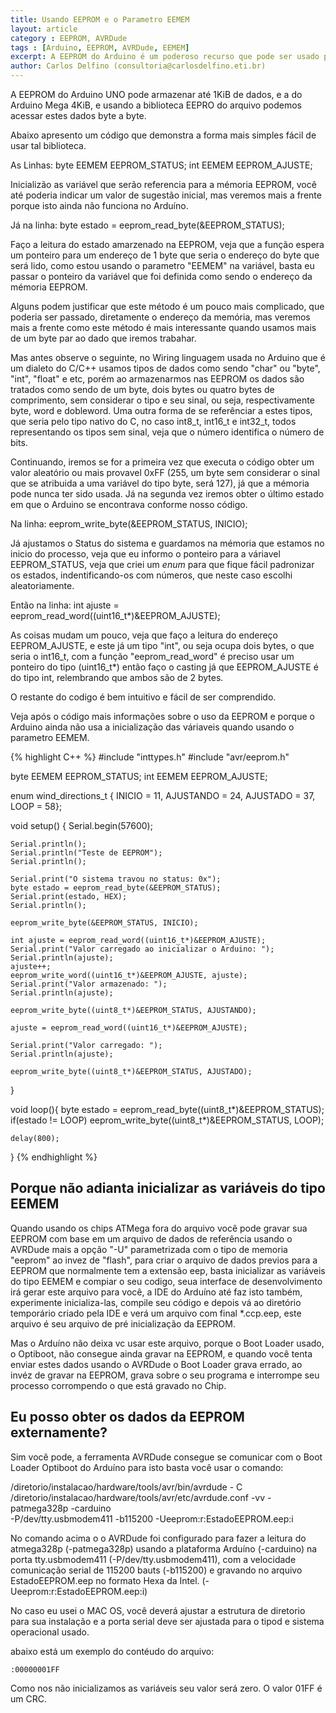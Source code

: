 ```yaml
---
title: Usando EEPROM e o Parametro EEMEM
layout: article
category : EEPROM, AVRDude
tags : [Arduino, EEPROM, AVRDude, EEMEM]
excerpt: A EEPROM do Arduino é um poderoso recurso que pode ser usado para armazenar parametros de configuração e ajuste entre cada reinicialização do Arduino ou para recuperar o estado antes de uma queda de energia.
author: Carlos Delfino (consultoria@carlosdelfino.eti.br)
---
```

A EEPROM do Arduino UNO pode armazenar até 1KiB de dados, e a do Arduino Mega 4KiB, e usando
a biblioteca EEPRO do arquivo podemos acessar estes dados byte a byte.

Abaixo apresento um código que demonstra a forma mais simples fácil de usar tal biblioteca.

As Linhas:
    byte EEMEM EEPROM_STATUS;
    int  EEMEM EEPROM_AJUSTE;

Inicializão as variável que serão referencia para a mémoria EEPROM, você até poderia indicar um 
valor de sugestão inicial, mas veremos mais a frente porque isto ainda não funciona no Arduíno.

Já na linha:
    byte estado = eeprom_read_byte(&EEPROM_STATUS);

Faço a leitura do estado amarzenado na EEPROM, veja que a função espera um ponteiro para um
endereço de 1 byte que seria o endereço do byte que será lido, como estou usando o parametro
"EEMEM" na variável, basta eu passar o ponteiro da variável que foi definida como sendo o 
endereço da mémoria EEPROM.

Alguns podem justificar que este método é um pouco mais complicado, que poderia ser passado, 
diretamente o endereço da memória, mas veremos mais a frente como este método é mais interessante
quando usamos mais de um byte par ao dado que iremos trabahar.

Mas antes observe o seguinte, no Wiring linguagem usada no Arduino que é um dialeto do C/C++
usamos tipos de dados como sendo "char" ou "byte", "int", "float" e etc, porém ao armazenarmos 
nas EEPROM os dados são tratados como sendo de um byte, dois bytes ou quatro bytes de comprimento, 
sem considerar o tipo e seu sinal, ou seja, respectivamente byte, word e dobleword. Uma outra
forma de se referênciar a estes tipos, que seria pelo tipo nativo do C, no caso int8_t, int16_t e
int32_t, todos representando os tipos sem sinal, veja que o número identifica o número de bits.

Continuando, iremos se for a primeira vez que executa o código obter um valor aleatório ou mais 
provavel 0xFF (255, um byte sem considerar o sinal que se atribuida a uma variável do tipo byte, 
será 127), já que a mémoria pode nunca ter sido usada. Já na segunda vez iremos obter o último
estado em que o Arduino se encontrava conforme nosso código.

Na linha:
    eeprom_write_byte(&EEPROM_STATUS, INICIO);
    
Já ajustamos o Status do sistema e guardamos na mémoria que estamos no inicio do processo, veja
que eu informo o ponteiro para a váriavel EEPROM_STATUS, veja que criei um _enum_ para que fique
fácil padronizar os estados, indentificando-os com números, que neste caso escolhi aleatoriamente.

Então na linha:
    int ajuste = eeprom_read_word((uint16_t*)&EEPROM_AJUSTE);
   
As coisas mudam um pouco, veja que faço a leitura do endereço EEPROM_AJUSTE, e este já um tipo "int",
ou seja ocupa dois bytes, o que seria o int16_t, com a função "eeprom_read_word" é preciso usar um
ponteiro do tipo (uint16_t*) então faço o casting já que EEPROM_AJUSTE é do tipo int, relembrando que
ambos são de 2 bytes.

O restante do codigo é bem intuitivo e fácil de ser comprendido.

Veja após o código mais informações sobre o uso da EEPROM e porque o Arduino ainda não usa a inicialização
 das váriaveis quando usando o parametro EEMEM.   

{% highlight C++ %}
#include "inttypes.h" 
#include "avr/eeprom.h" 

byte EEMEM EEPROM_STATUS;
int  EEMEM EEPROM_AJUSTE;

enum wind_directions_t {
    INICIO = 11, AJUSTANDO = 24, AJUSTADO = 37, LOOP = 58}; 

void setup() {
    Serial.begin(57600);

    Serial.println();
    Serial.println("Teste de EEPROM");
    Serial.println();
    
    Serial.print("O sistema travou no status: 0x");
    byte estado = eeprom_read_byte(&EEPROM_STATUS);
    Serial.print(estado, HEX);
    Serial.println();    

    eeprom_write_byte(&EEPROM_STATUS, INICIO);

    int ajuste = eeprom_read_word((uint16_t*)&EEPROM_AJUSTE);
    Serial.print("Valor carregado ao inicializar o Arduino: ");
    Serial.println(ajuste);
    ajuste++;
    eeprom_write_word((uint16_t*)&EEPROM_AJUSTE, ajuste);
    Serial.print("Valor armazenado: ");
    Serial.println(ajuste);

    eeprom_write_byte((uint8_t*)&EEPROM_STATUS, AJUSTANDO);

    ajuste = eeprom_read_word((uint16_t*)&EEPROM_AJUSTE);

    Serial.print("Valor carregado: ");
    Serial.println(ajuste);

    eeprom_write_byte((uint8_t*)&EEPROM_STATUS, AJUSTADO);
}

void loop(){
    byte estado = eeprom_read_byte((uint8_t*)&EEPROM_STATUS);
    if(estado != LOOP)
        eeprom_write_byte((uint8_t*)&EEPROM_STATUS, LOOP);

    delay(800);

} 
{% endhighlight %}


## Porque não adianta inicializar as variáveis do tipo EEMEM

Quando usando os chips ATMega fora do arquivo você pode gravar sua EEPROM com base
em um arquivo de dados de referência usando o AVRDude mais a opção "-U" parametrizada
com o tipo de memoria "eeprom" ao invez de "flash", para criar o arquivo de dados
previos para a EEPROM que normalmente tem a extensão eep, basta inicializar as variáveis
do tipo EEMEM e compiar o seu codigo, seua interface de desenvolvimento irá gerar este 
arquivo para você, a IDE do Arduíno até faz isto também, experimente inicializa-las, 
compile seu código e depois vá ao diretório temporário criado pela IDE e verá um 
arquivo com final *.ccp.eep, este arquivo é seu arquivo de pré inicialização da EEPROM.

Mas o Arduíno não deixa vc usar este arquivo, porque o Boot Loader usado, o Optiboot, não
consegue ainda gravar na EEPROM, e quando você tenta enviar estes dados usando o AVRDude 
o Boot Loader grava errado, ao invéz de gravar na EEPROM, grava sobre o seu programa e 
interrompe seu processo corrompendo o que está gravado no Chip.

## Eu posso obter os dados da EEPROM externamente?

Sim você pode, a ferramenta AVRDude consegue se comunicar com o Boot Loader Optiboot do
Arduíno para isto basta você usar o comando:

   /diretorio/instalacao/hardware/tools/avr/bin/avrdude - C\
   /diretorio/instalacao/hardware/tools/avr/etc/avrdude.conf -vv -patmega328p -carduino \
   -P/dev/tty.usbmodem411 -b115200 -Ueeprom:r:EstadoEEPROM.eep:i
   
No comando acima o o AVRDude foi configurado para fazer a leitura do atmega328p (-patmega328p)
usando a plataforma Arduíno (-carduino) na porta tty.usbmodem411 (-P/dev/tty.usbmodem411), com
a velocidade comunicação serial de 115200 bauts (-b115200) e gravando no arquivo 
EstadoEEPROM.eep no formato Hexa da Intel. (-Ueeprom:r:EstadoEEPROM.eep:i)

No caso eu usei o MAC OS, você deverá ajustar a estrutura de diretorio para sua instalação e
a porta serial deve ser ajustada para o tipod e sistema operacional usado.

abaixo está um exemplo do contéudo do arquivo:

    :00000001FF

Como nos não inicializamos as variáveis seu valor será zero. O valor 01FF é um CRC.

